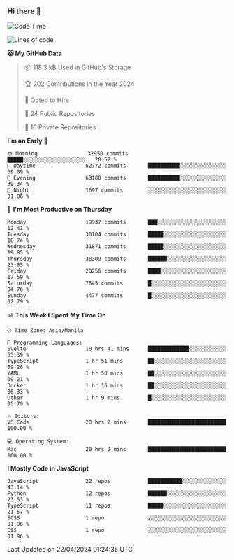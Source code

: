 ### Hi there 👋

<!--START_SECTION:waka-->
![Code Time](http://img.shields.io/badge/Code%20Time-677%20hrs%2033%20mins-blue)

![Lines of code](https://img.shields.io/badge/From%20Hello%20World%20I%27ve%20Written-64.1%20million%20lines%20of%20code-blue)

**🐱 My GitHub Data** 

> 📦 118.3 kB Used in GitHub's Storage 
 > 
> 🏆 202 Contributions in the Year 2024
 > 
> 💼 Opted to Hire
 > 
> 📜 24 Public Repositories 
 > 
> 🔑 16 Private Repositories 
 > 
**I'm an Early 🐤** 

```text
🌞 Morning                32950 commits       █████░░░░░░░░░░░░░░░░░░░░   20.52 % 
🌆 Daytime                62772 commits       ██████████░░░░░░░░░░░░░░░   39.09 % 
🌃 Evening                63180 commits       ██████████░░░░░░░░░░░░░░░   39.34 % 
🌙 Night                  1697 commits        ░░░░░░░░░░░░░░░░░░░░░░░░░   01.06 % 
```
📅 **I'm Most Productive on Thursday** 

```text
Monday                   19937 commits       ███░░░░░░░░░░░░░░░░░░░░░░   12.41 % 
Tuesday                  30104 commits       █████░░░░░░░░░░░░░░░░░░░░   18.74 % 
Wednesday                31871 commits       █████░░░░░░░░░░░░░░░░░░░░   19.85 % 
Thursday                 38309 commits       ██████░░░░░░░░░░░░░░░░░░░   23.85 % 
Friday                   28256 commits       ████░░░░░░░░░░░░░░░░░░░░░   17.59 % 
Saturday                 7645 commits        █░░░░░░░░░░░░░░░░░░░░░░░░   04.76 % 
Sunday                   4477 commits        █░░░░░░░░░░░░░░░░░░░░░░░░   02.79 % 
```


📊 **This Week I Spent My Time On** 

```text
🕑︎ Time Zone: Asia/Manila

💬 Programming Languages: 
Svelte                   10 hrs 41 mins      █████████████░░░░░░░░░░░░   53.39 % 
TypeScript               1 hr 51 mins        ██░░░░░░░░░░░░░░░░░░░░░░░   09.26 % 
YAML                     1 hr 50 mins        ██░░░░░░░░░░░░░░░░░░░░░░░   09.21 % 
Docker                   1 hr 16 mins        ██░░░░░░░░░░░░░░░░░░░░░░░   06.33 % 
Other                    1 hr 9 mins         █░░░░░░░░░░░░░░░░░░░░░░░░   05.79 % 

🔥 Editors: 
VS Code                  20 hrs 2 mins       █████████████████████████   100.00 % 

💻 Operating System: 
Mac                      20 hrs 2 mins       █████████████████████████   100.00 % 
```

**I Mostly Code in JavaScript** 

```text
JavaScript               22 repos            ███████████░░░░░░░░░░░░░░   43.14 % 
Python                   12 repos            ██████░░░░░░░░░░░░░░░░░░░   23.53 % 
TypeScript               11 repos            █████░░░░░░░░░░░░░░░░░░░░   21.57 % 
SCSS                     1 repo              ░░░░░░░░░░░░░░░░░░░░░░░░░   01.96 % 
CSS                      1 repo              ░░░░░░░░░░░░░░░░░░░░░░░░░   01.96 % 
```




 Last Updated on 22/04/2024 01:24:35 UTC
<!--END_SECTION:waka-->

